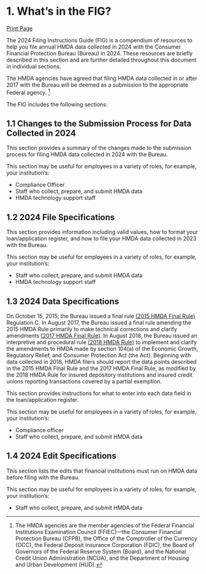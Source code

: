 # 1.  What’s in the FIG? 

<a class="printBtn" href="javascript:window.print()" target="_self">
Print Page
</a>

The 2024 Filing Instructions Guide (FIG) is a compendium of resources to help you file annual
HMDA data collected in 2024 with the Consumer Financial Protection Bureau (Bureau) in
2024. These resources are briefly described in this section and are further detailed throughout this document in individual sections.

The HMDA agencies have agreed that filing HMDA data collected in or after 2017 with the
Bureau will be deemed as a submission to the appropriate Federal agency. [^1]

The FIG includes the following sections:

## 1.1 Changes to the Submission Process for Data Collected in 2024
This section provides a summary of the changes made to the submission process for filing
HMDA data collected in 2024 with the Bureau.

This section may be useful for employees in a variety of roles, for example, your institution’s:
- Compliance Officer
- Staff who collect, prepare, and submit HMDA data
- HMDA technology support staff

## 1.2 2024 File Specifications
This section provides information including valid values, how to format your loan/application
register, and how to file your HMDA data collected in 2023 with the Bureau.

This section may be useful for employees in a variety of roles, for example, your institution’s:
- Staff who collect, prepare, and submit HMDA data
- HMDA technology support staff

## 1.3 2024 Data Specifications
On October 15, 2015, the Bureau issued a final rule [(2015 HMDA Final Rule)](https://www.federalregister.gov/articles/2015/10/28/2015-26607/home-mortgage-disclosure-regulation-c?amending) Regulation C. In August 2017, the Bureau issued a final rule amending the 2015 HMDA Rule primarily to make technical corrections and clarify amendments [(2017 HMDA Final Rule)](https://www.federalregister.gov/documents/2017/09/13/2017-18284/home-mortgage-disclosure-regulation-c?). In August 2018, the Bureau issued an interpretive and procedural rule [(2018 HMDA Rule)](https://files.consumerfinance.gov/f/documents/bcfp_hmda_interpretive-procedural-rule_2018-08.pdf?) to implement and clarify the amendments to HMDA made by section 104(a) of the Economic Growth, Regulatory Relief, and Consumer Protection Act (the Act). Beginning with data collected in 2018, HMDA filers should report the data points described in the 2015 HMDA Final Rule and the 2017 HMDA Final Rule, as modified by the 2018 HMDA Rule for insured depository institutions and insured credit unions reporting transactions covered by a partial exemption. 

This section provides instructions for what to enter into each data field in the loan/application register.

This section may be useful for employees in a variety of roles, for example, your institution’s:
- Compliance officer
- Staff who collect, prepare, and submit HMDA data

## 1.4 2024 Edit Specifications
This section lists the edits that financial institutions must run on HMDA data before filing with the Bureau.

This section may be useful for employees in a variety of roles, for example, your institution’s:
- Staff who collect, prepare, and submit HMDA data

[^1]: The HMDA agencies are the member agencies of the Federal Financial Institutions Examination Council (FFIEC)—the Consumer Financial Protection
Bureau (CFPB), the Office of the Comptroller of the Currency (OCC), the Federal Deposit Insurance Corporation (FDIC), the Board of Governors of
the Federal Reserve System (Board), and the National Credit Union Administration (NCUA), and the Department of Housing and Urban
Development (HUD).